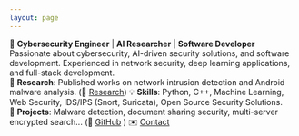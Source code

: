 ```yaml
---
layout: page
---
```

🚀 **Cybersecurity Engineer** | **AI Researcher** | **Software Developer**
Passionate about cybersecurity, AI-driven security solutions, and software development. Experienced in network security, deep learning applications, and full-stack development.  
🔬 **Research**: Published works on network intrusion detection and Android malware analysis. (📄 [Research](#))
💡 **Skills**: Python, C++, Machine Learning, Web Security, IDS/IPS (Snort, Suricata), Open Source Security Solutions.  
📂 **Projects**: Malware detection, document sharing security, multi-server encrypted search... (🔗 [GitHub](https://github.com/NgocTruongNguyen) )
✉️ [Contact](#)